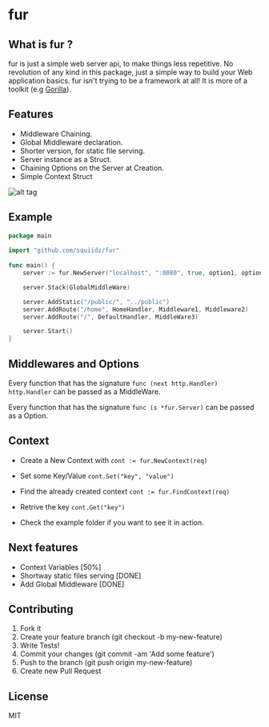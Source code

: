 fur
=======

## What is fur ?

fur is just a simple web server api, to make things less repetitive.
No revolution of any kind in this package, just a simple way to build your 
Web application basics. fur isn't trying to be a framework at all!
It is more of a toolkit (e.g [Gorilla](https://github.com/gorilla/mux)). 

## Features

- Middleware Chaining.
- Global Middleware declaration.
- Shorter version, for static file serving.
- Server instance as a Struct.
- Chaining Options on the Server at Creation.
- Simple Context Struct

![alt tag](http://upload.wikimedia.org/wikipedia/commons/8/8c/Marmota.jpg)

## Example
```go
package main
	
import "github.com/squiidz/fur"
	
func main() {
	server := fur.NewServer("localhost", ":8080", true, option1, option2)

	server.Stack(GlobalMiddleWare)

	server.AddStatic("/public/", "../public")
	server.AddRoute("/home", HomeHandler, Middleware1, Middleware2)
	server.AddRoute("/", DefaultHandler, MiddleWare3)

	server.Start()
}
```

## Middlewares and Options
Every function that has the signature ` func (next http.Handler) http.Handler ` can be passed as a MiddleWare.

Every function that has the signature ` func (s *fur.Server) ` can be passed as a Option.

## Context

- Create a New Context with ``` cont := fur.NewContext(req) ```
- Set some Key/Value ``` cont.Set("key", "value") ```
- Find the already created context ``` cont := fur.FindContext(req) ```
- Retrive the key ``` cont.Get("key") ``` 

- Check the example folder if you want to see it in action.

## Next features
- Context Variables [50%]
- Shortway static files serving [DONE] 
- Add Global Middleware [DONE]

## Contributing

1. Fork it
2. Create your feature branch (git checkout -b my-new-feature)
3. Write Tests!
4. Commit your changes (git commit -am 'Add some feature')
5. Push to the branch (git push origin my-new-feature)
6. Create new Pull Request

## License
MIT
